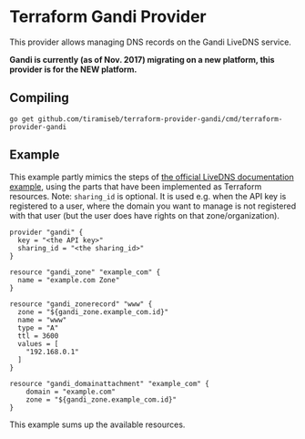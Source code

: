 # Terraform Gandi Provider

This provider allows managing DNS records on the Gandi LiveDNS service.

**Gandi is currently (as of Nov. 2017) migrating on a new platform, this provider is for the NEW platform.**

## Compiling

```
go get github.com/tiramiseb/terraform-provider-gandi/cmd/terraform-provider-gandi
```

## Example

This example partly mimics the steps of [the official LiveDNS documentation example](http://doc.livedns.gandi.net/#quick-example), using the parts that have been implemented as Terraform resources.
Note: `sharing_id` is optional. It is used e.g. when the API key is registered to a user, where the domain you want to manage is not registered with that user (but the user does have rights on that zone/organization). 

```HCL
provider "gandi" {
  key = "<the API key>"
  sharing_id = "<the sharing_id>"
}

resource "gandi_zone" "example_com" {
  name = "example.com Zone"
}

resource "gandi_zonerecord" "www" {
  zone = "${gandi_zone.example_com.id}"
  name = "www"
  type = "A"
  ttl = 3600
  values = [
    "192.168.0.1"
  ]
}

resource "gandi_domainattachment" "example_com" {
    domain = "example.com"
    zone = "${gandi_zone.example_com.id}"
}
```

This example sums up the available resources.
